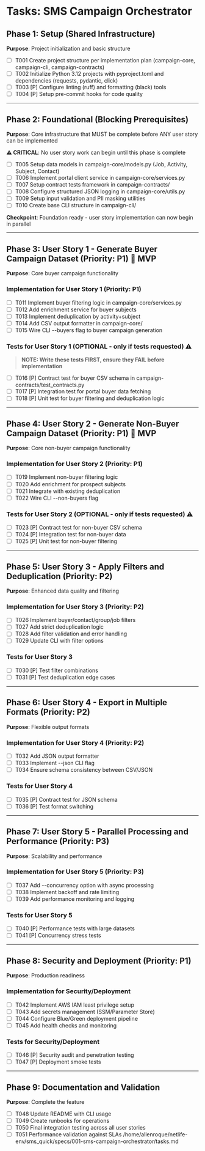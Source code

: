 # Tasks: SMS Campaign Orchestrator

## Phase 1: Setup (Shared Infrastructure)

**Purpose**: Project initialization and basic structure

- [ ] T001 Create project structure per implementation plan (campaign-core, campaign-cli, campaign-contracts)
- [ ] T002 Initialize Python 3.12 projects with pyproject.toml and dependencies (requests, pydantic, click)
- [ ] T003 [P] Configure linting (ruff) and formatting (black) tools
- [ ] T004 [P] Setup pre-commit hooks for code quality

---

## Phase 2: Foundational (Blocking Prerequisites)

**Purpose**: Core infrastructure that MUST be complete before ANY user story can be implemented

**⚠️ CRITICAL**: No user story work can begin until this phase is complete

- [ ] T005 Setup data models in campaign-core/models.py (Job, Activity, Subject, Contact)
- [ ] T006 Implement portal client service in campaign-core/services.py
- [ ] T007 Setup contract tests framework in campaign-contracts/
- [ ] T008 Configure structured JSON logging in campaign-core/utils.py
- [ ] T009 Setup input validation and PII masking utilities
- [ ] T010 Create base CLI structure in campaign-cli/

**Checkpoint**: Foundation ready - user story implementation can now begin in parallel

---

## Phase 3: User Story 1 - Generate Buyer Campaign Dataset (Priority: P1) 🎯 MVP

**Purpose**: Core buyer campaign functionality

### Implementation for User Story 1 (Priority: P1)

- [ ] T011 Implement buyer filtering logic in campaign-core/services.py
- [ ] T012 Add enrichment service for buyer subjects
- [ ] T013 Implement deduplication by activity+subject
- [ ] T014 Add CSV output formatter in campaign-core/
- [ ] T015 Wire CLI --buyers flag to buyer campaign generation

### Tests for User Story 1 (OPTIONAL - only if tests requested) ⚠️

> **NOTE: Write these tests FIRST, ensure they FAIL before implementation**

- [ ] T016 [P] Contract test for buyer CSV schema in campaign-contracts/test_contracts.py
- [ ] T017 [P] Integration test for portal buyer data fetching
- [ ] T018 [P] Unit test for buyer filtering and deduplication logic

---

## Phase 4: User Story 2 - Generate Non-Buyer Campaign Dataset (Priority: P1) 🎯 MVP

**Purpose**: Core non-buyer campaign functionality

### Implementation for User Story 2 (Priority: P1)

- [ ] T019 Implement non-buyer filtering logic
- [ ] T020 Add enrichment for prospect subjects
- [ ] T021 Integrate with existing deduplication
- [ ] T022 Wire CLI --non-buyers flag

### Tests for User Story 2 (OPTIONAL - only if tests requested) ⚠️

- [ ] T023 [P] Contract test for non-buyer CSV schema
- [ ] T024 [P] Integration test for non-buyer data
- [ ] T025 [P] Unit test for non-buyer filtering

---

## Phase 5: User Story 3 - Apply Filters and Deduplication (Priority: P2)

**Purpose**: Enhanced data quality and filtering

### Implementation for User Story 3 (Priority: P2)

- [ ] T026 Implement buyer/contact/group/job filters
- [ ] T027 Add strict deduplication logic
- [ ] T028 Add filter validation and error handling
- [ ] T029 Update CLI with filter options

### Tests for User Story 3

- [ ] T030 [P] Test filter combinations
- [ ] T031 [P] Test deduplication edge cases

---

## Phase 6: User Story 4 - Export in Multiple Formats (Priority: P2)

**Purpose**: Flexible output formats

### Implementation for User Story 4 (Priority: P2)

- [ ] T032 Add JSON output formatter
- [ ] T033 Implement --json CLI flag
- [ ] T034 Ensure schema consistency between CSV/JSON

### Tests for User Story 4

- [ ] T035 [P] Contract test for JSON schema
- [ ] T036 [P] Test format switching

---

## Phase 7: User Story 5 - Parallel Processing and Performance (Priority: P3)

**Purpose**: Scalability and performance

### Implementation for User Story 5 (Priority: P3)

- [ ] T037 Add --concurrency option with async processing
- [ ] T038 Implement backoff and rate limiting
- [ ] T039 Add performance monitoring and logging

### Tests for User Story 5

- [ ] T040 [P] Performance tests with large datasets
- [ ] T041 [P] Concurrency stress tests

---

## Phase 8: Security and Deployment (Priority: P1)

**Purpose**: Production readiness

### Implementation for Security/Deployment

- [ ] T042 Implement AWS IAM least privilege setup
- [ ] T043 Add secrets management (SSM/Parameter Store)
- [ ] T044 Configure Blue/Green deployment pipeline
- [ ] T045 Add health checks and monitoring

### Tests for Security/Deployment

- [ ] T046 [P] Security audit and penetration testing
- [ ] T047 [P] Deployment smoke tests

---

## Phase 9: Documentation and Validation

**Purpose**: Complete the feature

- [ ] T048 Update README with CLI usage
- [ ] T049 Create runbooks for operations
- [ ] T050 Final integration testing across all user stories
- [ ] T051 Performance validation against SLAs</content>
<parameter name="filePath">/home/allenroque/netlife-env/sms_quick/specs/001-sms-campaign-orchestrator/tasks.md